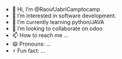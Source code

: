 - 👋 Hi, I’m @RaoufJabriCamptocamp
- 👀 I’m interested in software development.
- 🌱 I’m currently learning python/JAVA
- 💞️ I’m looking to collaborate on odoo
- 📫 How to reach me ...
- 😄 Pronouns: ...
- ⚡ Fun fact: ...

<!---
RaoufJabriCamptocamp/RaoufJabriCamptocamp is a ✨ special ✨ repository because its `README.md` (this file) appears on your GitHub profile.
You can click the Preview link to take a look at your changes.
--->
